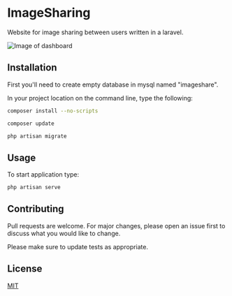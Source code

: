 ﻿# ImageSharing

Website for image sharing between users written in a laravel.

![Image of dashboard](https://i.ibb.co/8PV62VM/aaaaaaa.png)
## Installation
First you'll need to create empty database in mysql named "imageshare".

In your project location on the command line, type the following:


```bash
composer install --no-scripts

composer update

php artisan migrate


```

## Usage
To start application type:
```php
php artisan serve
```

## Contributing
Pull requests are welcome. For major changes, please open an issue first to discuss what you would like to change.

Please make sure to update tests as appropriate.

## License
[MIT](https://choosealicense.com/licenses/mit/)
